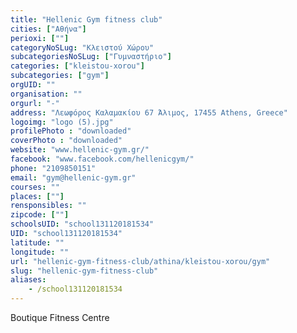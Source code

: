 ```yaml
---
title: "Hellenic Gym fitness club"
cities: ["Αθήνα"]
perioxi: [""]
categoryNoSLug: "Κλειστού Χώρου"
subcategoriesNoSLug: ["Γυμναστήριο"]
categories: ["kleistou-xorou"]
subcategories: ["gym"]
orgUID: ""
organisation: ""
orgurl: "-"
address: "Λεωφόρος Καλαμακίου 67 Άλιμος, 17455 Athens, Greece"
logoimg: "logo (5).jpg"
profilePhoto : "downloaded"
coverPhoto : "downloaded"
website: "www.hellenic-gym.gr/"
facebook: "www.facebook.com/hellenicgym/"
phone: "2109850151"
email: "gym@hellenic-gym.gr"
courses: ""
places: [""]
rensponsibles: ""
zipcode: [""]
schoolsUID: "school131120181534"
UID: "school131120181534"
latitude: ""
longitude: ""
url: "hellenic-gym-fitness-club/athina/kleistou-xorou/gym"
slug: "hellenic-gym-fitness-club"
aliases:
    - /school131120181534
---
```





Boutique Fitness Centre